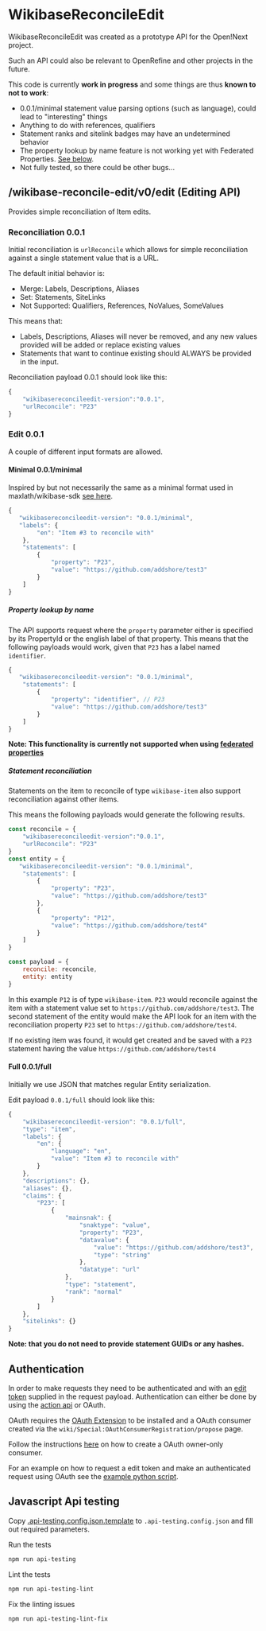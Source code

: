 # WikibaseReconcileEdit

WikibaseReconcileEdit was created as a prototype API for the Open!Next project.

Such an API could also be relevant to OpenRefine and other projects in the future.

This code is currently **work in progress** and some things are thus **known to not to work**:

* 0.0.1/minimal statement value parsing options (such as language), could lead to "interesting" things
* Anything to do with references, qualifiers
* Statement ranks and sitelink badges may have an undetermined behavior
* The property lookup by name feature is not working yet with Federated Properties. [See below](#property-lookup-by-name).
* Not fully tested, so there could be other bugs...

## /wikibase-reconcile-edit/v0/edit (Editing API)

Provides simple reconciliation of Item edits.

### Reconciliation 0.0.1

Initial reconciliation is `urlReconcile` which allows for simple reconciliation against a single statement value that is a URL.

The default initial behavior is:

* Merge: Labels, Descriptions, Aliases
* Set: Statements, SiteLinks
* Not Supported: Qualifiers, References, NoValues, SomeValues

This means that:

* Labels, Descriptions, Aliases will never be removed, and any new values provided will be added or replace existing values
* Statements that want to continue existing should ALWAYS be provided in the input.

Reconciliation payload 0.0.1 should look like this:

```js
{
    "wikibasereconcileedit-version":"0.0.1",
    "urlReconcile": "P23"
}
```

### Edit 0.0.1

A couple of different input formats are allowed.

#### Minimal 0.0.1/minimal

Inspired by but not necessarily the same as a minimal format used in maxlath/wikibase-sdk [see here](https://github.com/maxlath/wikibase-cli/blob/master/docs/write_operations.md#batch-mode).

```js
{
   "wikibasereconcileedit-version": "0.0.1/minimal",
   "labels": {
        "en": "Item #3 to reconcile with"
    },
    "statements": [
        {
            "property": "P23",
            "value": "https://github.com/addshore/test3"
        }
    ]
}
```

##### Property lookup by name

The API supports request where the `property` parameter either is specified by its PropertyId or the english label of that property. 
This means that the following payloads would work, given that `P23` has a label named `identifier`.

```js
{
   "wikibasereconcileedit-version": "0.0.1/minimal",
    "statements": [
        {
            "property": "identifier", // P23
            "value": "https://github.com/addshore/test3"
        }
    ]
}
```

**Note: This functionality is currently not supported when using [federated properties](https://doc.wikimedia.org/Wikibase/master/php/md_docs_components_repo-federated-properties.html)**

##### Statement reconciliation

Statements on the item to reconcile of type `wikibase-item` also support reconciliation against other items. 

This means the following payloads would generate the following results. 

```js
const reconcile = {
    "wikibasereconcileedit-version":"0.0.1",
    "urlReconcile": "P23"
}
const entity = {
   "wikibasereconcileedit-version": "0.0.1/minimal",
    "statements": [
        {
            "property": "P23",
            "value": "https://github.com/addshore/test3"
        },
        {
            "property": "P12",
            "value": "https://github.com/addshore/test4"
        }
    ]
}

const payload = {
    reconcile: reconcile,
    entity: entity
}
```

In this example `P12` is of type `wikibase-item`. 
`P23` would reconcile against the item with a statement value set to `https://github.com/addshore/test3`. 
The second statement of the entity would make the API look for an item with the reconciliation property `P23` set to `https://github.com/addshore/test4`. 

If no existing item was found, it would get created and be saved with a `P23` statement having the value `https://github.com/addshore/test4`


#### Full 0.0.1/full

Initially we use JSON that matches regular Entity serialization.

Edit payload `0.0.1/full` should look like this:

```js
{
    "wikibasereconcileedit-version": "0.0.1/full",
    "type": "item",
    "labels": {
        "en": {
            "language": "en",
            "value": "Item #3 to reconcile with"
        }
    },
    "descriptions": {},
    "aliases": {},
    "claims": {
        "P23": [
            {
                "mainsnak": {
                    "snaktype": "value",
                    "property": "P23",
                    "datavalue": {
                        "value": "https://github.com/addshore/test3",
                        "type": "string"
                    },
                    "datatype": "url"
                },
                "type": "statement",
                "rank": "normal"
            }
        ]
    },
    "sitelinks": {}
}
```

**Note: that you do not need to provide statement GUIDs or any hashes.**

## Authentication

In order to make requests they need to be authenticated and with an [edit token](https://www.mediawiki.org/wiki/Manual:Edit_token) supplied in the request payload.
Authentication can either be done by using the [action api](https://www.mediawiki.org/wiki/API:Login) or OAuth.

OAuth requires the [OAuth Extension](https://www.mediawiki.org/wiki/Extension:OAuth) to be installed and a OAuth consumer created via the `wiki/Special:OAuthConsumerRegistration/propose` page.

Follow the instructions [here](https://www.mediawiki.org/wiki/OAuth/Owner-only_consumers) on how to create a OAuth owner-only consumer.

For an example on how to request a edit token and make an authenticated request using OAuth see the [example python script](example/oauth/main.py).

## Javascript Api testing

Copy [.api-testing.config.json.template](.api-testing.config.json.template) to `.api-testing.config.json` and fill out required parameters. 

Run the tests

```sh
npm run api-testing 
```

Lint the tests
```sh
npm run api-testing-lint 
```

Fix the linting issues
```sh
npm run api-testing-lint-fix 
```
